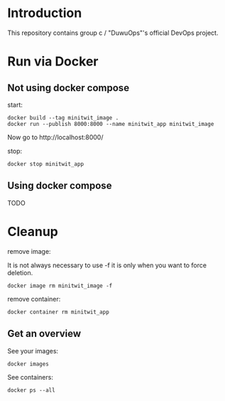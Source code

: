 # Introduction

This repository contains group c / "DuwuOps"'s official DevOps project.

# Run via Docker
## Not using docker compose
start:
```
docker build --tag minitwit_image .
docker run --publish 8000:8000 --name minitwit_app minitwit_image 
```
Now go to http://localhost:8000/

stop:
```
docker stop minitwit_app
```

## Using docker compose
TODO

# Cleanup

remove image: 

It is not always necessary to use -f it is only when you want to force deletion.
```
docker image rm minitwit_image -f
```
remove container:
```
docker container rm minitwit_app
```

## Get an overview
See your images:
```
docker images
```
See containers:
```
docker ps --all
```